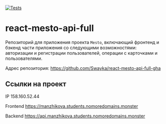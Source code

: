 [![Tests](https://github.com/yandex-praktikum/react-mesto-api-full-gha/actions/workflows/tests.yml/badge.svg)](https://github.com/yandex-praktikum/react-mesto-api-full-gha/actions/workflows/tests.yml)
# react-mesto-api-full
Репозиторий для приложения проекта `Mesto`, включающий фронтенд и бэкенд части приложения со следующими возможностями: авторизации и регистрации пользователей, операции с карточками и пользователями.  
  
Адрес репозитория: https://github.com/Swayka/react-mesto-api-full-gha

## Ссылки на проект

IP 158.160.52.44

Frontend https://manzhikova.students.nomoredomains.monster

Backend https://api.manzhikova.students.nomoredomains.monster
